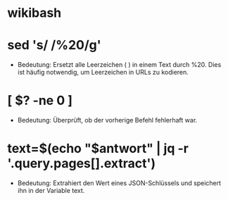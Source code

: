 # wikibash

# sed 's/ /%20/g'
- Bedeutung: Ersetzt alle Leerzeichen ( ) in einem Text durch %20. Dies ist häufig notwendig,    um Leerzeichen in URLs zu kodieren.

# [ $? -ne 0 ]
- Bedeutung: Überprüft, ob der vorherige Befehl fehlerhaft war.


# text=$(echo "$antwort" | jq -r '.query.pages[].extract')
- Bedeutung: Extrahiert den Wert eines JSON-Schlüssels und speichert ihn in der Variable text.
